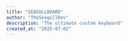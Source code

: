 ```yaml
---
title: "SEAGULLBOARD"
author: "TheSeagullDev"
description: "The ultimate custom keyboard"
created_at: "2025-07-02"
---
```

